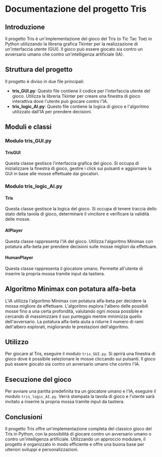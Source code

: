 # Documentazione del progetto Tris

## Introduzione
Il progetto Tris è un'implementazione del gioco del Tris (o Tic Tac Toe) in Python utilizzando la libreria grafica Tkinter per la realizzazione di un'interfaccia utente (GUI). Il gioco può essere giocato sia contro un avversario umano che contro un'intelligenza artificiale (IA).

## Struttura del progetto
Il progetto è diviso in due file principali:

- **tris_GUI.py**: Questo file contiene il codice per l'interfaccia utente del gioco. Utilizza la libreria Tkinter per creare una finestra di gioco interattiva dove l'utente può giocare contro l'IA.
- **tris_logic_AI.py**: Questo file contiene la logica di gioco e l'algoritmo utilizzato dall'IA per prendere decisioni.

## Moduli e classi

### Modulo tris_GUI.py

#### TrisGUI
Questa classe gestisce l'interfaccia grafica del gioco. Si occupa di inizializzare la finestra di gioco, gestire i click sui pulsanti e aggiornare la GUI in base alle mosse effettuate dai giocatori.

### Modulo tris_logic_AI.py

#### Tris
Questa classe gestisce la logica del gioco. Si occupa di tenere traccia dello stato della tavola di gioco, determinare il vincitore e verificare la validità delle mosse.

#### AIPlayer
Questa classe rappresenta l'IA del gioco. Utilizza l'algoritmo Minimax con potatura alfa-beta per prendere decisioni sulle mosse migliori da effettuare.

#### HumanPlayer
Questa classe rappresenta il giocatore umano. Permette all'utente di inserire la propria mossa tramite input da tastiera.

## Algoritmo Minimax con potatura alfa-beta
L'IA utilizza l'algoritmo Minimax con potatura alfa-beta per decidere la mossa migliore da effettuare. L'algoritmo esplora l'albero delle possibili mosse fino a una certa profondità, valutando ogni mossa possibile e cercando di massimizzare il suo punteggio mentre minimizza quello dell'avversario. La potatura alfa-beta aiuta a ridurre il numero di rami dell'albero esplorati, migliorando le prestazioni dell'algoritmo.

## Utilizzo
Per giocare al Tris, eseguire il modulo `tris_GUI.py`. Si aprirà una finestra di gioco dove è possibile selezionare le mosse cliccando sui pulsanti. Il gioco può essere giocato sia contro un avversario umano che contro l'IA.

## Esecuzione del gioco
Per avviare una partita predefinita tra un giocatore umano e l'IA, eseguire il modulo `tris_logic_AI.py`. Verrà stampata la tavola di gioco e l'utente sarà invitato a inserire la propria mossa tramite input da tastiera.

## Conclusioni
Il progetto Tris offre un'implementazione completa del classico gioco del Tris in Python, con la possibilità di giocare contro un avversario umano o contro un'intelligenza artificiale. Utilizzando un approccio modulare, il progetto è organizzato in modo efficiente e offre una buona base per ulteriori sviluppi e personalizzazioni.
